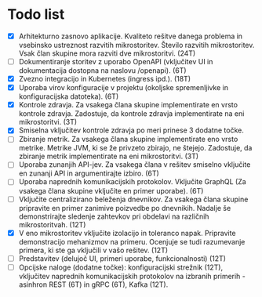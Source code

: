 # Todo list

- [x] Arhitekturno zasnovo aplikacije. Kvaliteto rešitve danega problema in vsebinsko ustreznost razvitih mikrostoritev. Število razvitih mikrostoritev. Vsak član skupine mora razviti dve mikrostoritvi. (24T)
- [ ] Dokumentiranje storitev z uporabo OpenAPI (vključitev UI in dokumentacija dostopna na naslovu /openapi). (6T)
- [x] Zvezno integracijo in Kubernetes (ingress ipd.). (18T)  
- [x] Uporaba virov konfiguracije v projektu (okoljske spremenljivke in konfiguracijska datoteka). (6T)
- [x] Kontrole zdravja. Za vsakega člana skupine implementirate en vrsto kontrole zdravja. Zadostuje, da kontrole zdravja implementirate na eni mikrostoritvi. (3T) 
- [x] Smiselna vključitev kontrole zdravja po meri prinese 3 dodatne točke.
- [ ] Zbiranje metrik. Za vsakega člana skupine implementirate eno vrsto metrike. Metrike JVM, ki se že privzeto zbirajo, ne štejejo. Zadostuje, da zbiranje metrik implementirate na eni mikrostoritvi. (3T) 
- [ ] Uporaba zunanjih API-jev. Za vsakega člana v rešitev smiselno vključite en zunanji API in argumentirajte izbiro. (6T) 
- [ ] Uporaba naprednih komunikacijskih protokolov. Vključite GraphQL (Za vsakega člana skupine vključite en primer uporabe). (6T) 
- [ ] Vključite centralizirano beleženja dnevnikov. Za vsakega člana skupine pripravite en primer zanimive poizvedbe po dnevnikih. Nadalje še demonstrirajte sledenje zahtevkov pri obdelavi na različnih mikrostoritvah. (12T)
- [x] V eno mikrostoritev vključite izolacijo in toleranco napak. Pripravite demonstracijo mehanizmov na primeru. Ocenjuje se tudi razumevanje primera, ki ste ga vključili v vašo rešitev. (12T)
- [ ] Predstavitev (delujoč UI, primeri uporabe, funkcionalnosti) (12T)
- [ ] Opcijske naloge (dodatne točke): konfiguracijski strežnik (12T), vključitev naprednih komunikacijskih protokolov na izbranih primerih - asinhron REST (6T) in gRPC (6T), Kafka (12T).
